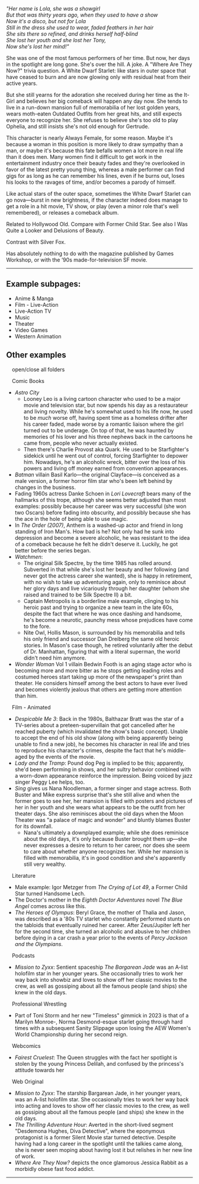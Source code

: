 _"Her name is Lola, she was a showgirl  
But that was thirty years ago, when they used to have a show  
Now it's a disco, but not for Lola  
Still in the dress she used to wear, faded feathers in her hair  
She sits there so refined, and drinks herself half-blind  
She lost her youth and she lost her Tony,  
Now she's lost her mind!"_

She was one of the most famous performers of her time. But now, her days in the spotlight are long gone. She's over the hill. A joke. A "Where Are They Now?" trivia question. A White Dwarf Starlet: like stars in outer space that have ceased to burn and are now glowing only with residual heat from their active years.

But she still yearns for the adoration she received during her time as the It-Girl and believes her big comeback will happen any day now. She tends to live in a run-down mansion full of memorabilia of her lost golden years, wears moth-eaten Outdated Outfits from her great hits, and still expects everyone to recognize her. She refuses to believe she's too old to play Ophelia, and still insists she's not old enough for Gertrude.

This character is nearly Always Female, for some reason. Maybe it's because a woman in this position is more likely to draw sympathy than a man, or maybe it's because this fate befalls women a lot more in real life than it does men. Many women find it difficult to get work in the entertainment industry once their beauty fades and they're overlooked in favor of the latest pretty young thing, whereas a male performer can find gigs for as long as he can remember his lines, even if he burns out, loses his looks to the ravages of time, and/or becomes a parody of himself.

Like actual stars of the outer space, sometimes the White Dwarf Starlet can go nova—burst in new brightness, if the character indeed does manage to get a role in a hit movie, TV show, or play (even a minor role that's well remembered), or releases a comeback album.

Related to Hollywood Old. Compare with Former Child Star. See also I Was Quite a Looker and Delusions of Beauty.

Contrast with Silver Fox.

Has absolutely nothing to do with the magazine published by Games Workshop, or with the ’90s made-for-television SF movie.

___

## Example subpages:

-   Anime & Manga
-   Film - Live-Action
-   Live-Action TV
-   Music
-   Theater
-   Video Games
-   Western Animation

## Other examples

    open/close all folders 

    Comic Books 

-   _Astro City_
    -   Looney Leo is a living cartoon character who used to be a major movie and television star, but now spends his day as a restaurateur and living novelty. While he's somewhat used to his life now, he used to be _much_ worse off, having spent time as a homeless drifter after his career faded, made worse by a romantic liaison where the girl turned out to be underage. On top of that, he was haunted by memories of his lover and his three nephews back in the cartoons he came from, people who never actually existed.
    -   Then there's Charlie Provost aka Quark. He used to be Starfighter's sidekick until he went out of control, forcing Starfighter to depower him. Nowadays, he's an alcoholic wreck, bitter over the loss of his powers and living off money earned from convention appearances.
-   _Batman_ villain Basil Karlo—the original Clayface—is conceived as a male version, a former horror film star who's been left behind by changes in the business.
-   Fading 1960s actress Danke Schoen in _Lori Lovecraft_ bears many of the hallmarks of this trope, although she seems better adjusted than most examples: possibly because her career was very successful (she won two Oscars) before fading into obscurity, and possibly because she has the ace in the hole of being able to use magic.
-   In _The Order (2007)_, Anthem is a washed-up actor and friend in long standing of Iron Man's. How bad is he? Not only had he sunk into depression and become a severe alcoholic, he was resistant to the idea of a comeback because he felt he didn't deserve it. Luckily, he got better before the series began.
-   _Watchmen_:
    -   The original Silk Spectre, by the time 1985 has rolled around. Subverted in that while she's lost her beauty and her following (and never got the actress career she wanted), she is happy in retirement, with no wish to take up adventuring again, only to reminisce about her glory days and live vicariously through her daughter (whom she raised and trained to be Silk Spectre II) a bit.
    -   Captain Metropolis is a borderline male example, clinging to his heroic past and trying to organize a new team in the late 60s, despite the fact that where he was once dashing and handsome, he's become a neurotic, paunchy mess whose prejudices have come to the fore.
    -   Nite Owl, Hollis Mason, is surrounded by his memorabilia and tells his only friend and successor Dan Dreiberg the same old heroic stories. In Mason's case though, he retired voluntarily after the debut of Dr. Manhattan, figuring that with a literal superman, the world didn't need him anymore.
-   _Wonder Woman_ Vol 1 villain Bedwin Footh is an aging stage actor who is becoming more and more bitter as he stops getting leading roles and costumed heroes start taking up more of the newspaper's print than theater. He considers himself among the best actors to have ever lived and becomes violently jealous that others are getting more attention than him.

    Film - Animated 

-   _Despicable Me 3_: Back in the 1980s, Balthazar Bratt was the star of a TV-series about a preteen-supervillain that got cancelled after he reached puberty (which invalidated the show's basic concept). Unable to accept the end of his old show (along with being apparently being unable to find a new job), he becomes his character in real life and tries to reproduce his character's crimes, despite the fact that he's middle-aged by the events of the movie.
-   _Lady and the Tramp_: Pound dog Peg is implied to be this; apparently, she'd been performing in shows, and her sultry behavior combined with a worn-down appearance reinforce the impression. Being voiced by jazz singer Peggy Lee helps, too.
-   _Sing_ gives us Nana Noodleman, a former singer and stage actress. Both Buster and Mike express surprise that's she still alive and when the former goes to see her, her mansion is filled with posters and pictures of her in her youth and she wears what appears to be the outfit from her theater days. She also reminisces about the old days when the Moon Theater was "a palace of magic and wonder" and bluntly blames Buster for its downfall.
    -   Nana's ultimately a downplayed example; while she does reminisce about the old days, it's only because Buster brought them up—she never expresses a desire to return to her career, nor does she seem to care about whether anyone recognizes her. While her mansion is filled with memorabilia, it's in good condition and she's apparently still very wealthy.

    Literature 

-   Male example: Igor Metzger from _The Crying of Lot 49_, a Former Child Star turned Handsome Lech.
-   The Doctor's mother in the _Eighth Doctor Adventures_ novel _The Blue Angel_ comes across like this.
-   _The Heroes of Olympus_: Beryl Grace, the mother of Thalia and Jason, was described as a '80s TV starlet who constantly performed stunts on the tabloids that eventually ruined her career. After Zeus/Jupiter left her for the second time, she turned an alcoholic and abusive to her children before dying in a car crash a year prior to the events of _Percy Jackson and the Olympians_.

    Podcasts 

-   _Mission to Zyxx_: Sentient spaceship _The Bargarean Jade_ was an A-list holofilm star in her younger years. She occasionally tries to work her way back into showbiz and loves to show off her classic movies to the crew, as well as gossiping about all the famous people (and ships) she knew in the old days.

    Professional Wrestling 

-   Part of Toni Storm and her new "Timeless" gimmick in 2023 is that of a Marilyn Monroe\-, Norma Desmond\-esque starlet going through hard times with a subsequent Sanity Slippage upon losing the AEW Women's World Championship during her second reign.

    Webcomics 

-   _Fairest Cruelest_: The Queen struggles with the fact her spotlight is stolen by the young Princess Delilah, and confused by the princess's attitude towards her

    Web Original 

-   _Mission to Zyxx_: The starship Bargarean Jade, in her younger years, was an A-list holofilm star. She occasionally tries to work her way back into acting and loves to show off her classic movies to the crew, as well as gossiping about all the famous people (and ships) she knew in the old days.
-   _The Thrilling Adventure Hour_: Averted in the short-lived segment "Desdemona Hughes, Diva Detective", where the eponymous protagonist is a former Silent Movie star turned detective. Despite having had a long career in the spotlight until the talkies came along, she is never seen moping about having lost it but relishes in her new line of work.
-   _Where Are They Now?_ depicts the once glamorous Jessica Rabbit as a morbidly obese fast food addict.

___